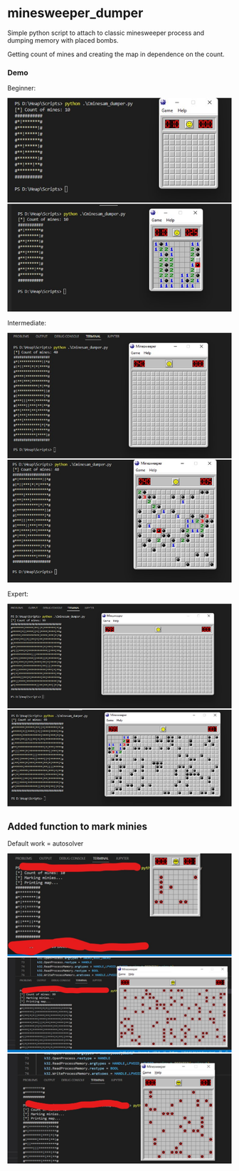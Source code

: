 # minesweeper_dumper
Simple python script to attach to classic minesweeper process and dumping memory with placed bombs.

Getting count of mines and creating the map in dependence on the count.

### Demo

Beginner:

![](screens/1.jpg)
![](screens/2.jpg)

Intermediate:

![](screens/5.jpg)
![](screens/6.jpg)

Expert:

![](screens/3.jpg)
![](screens/4.jpg)

## Added function to mark minies
Default work = autosolver

![](screens/7.jpg)
![](screens/8.jpg)
![](screens/9.jpg)